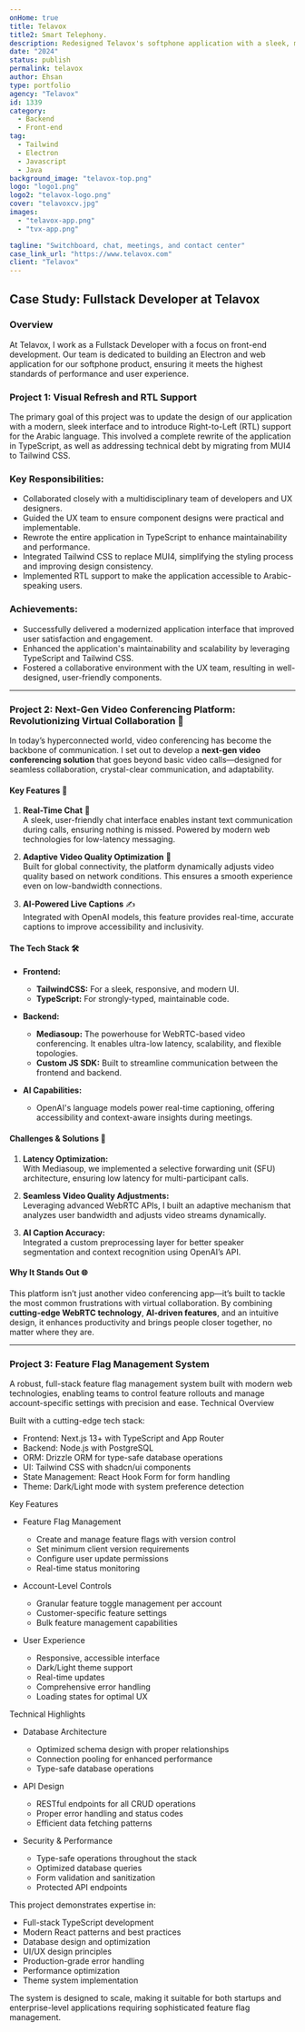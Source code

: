 ```yaml
---
onHome: true
title: Telavox
title2: Smart Telephony.
description: Redesigned Telavox's softphone application with a sleek, modern interface, adding RTL support for Arabic users. Rewrote the application in TypeScript, migrated from MUI4 to Tailwind CSS, and collaborated with UX designers to deliver a scalable, user-friendly solution that boosted performance and engagement.
date: "2024"
status: publish
permalink: telavox
author: Ehsan
type: portfolio
agency: "Telavox"
id: 1339
category:
  - Backend
  - Front-end
tag:
  - Tailwind
  - Electron
  - Javascript
  - Java
background_image: "telavox-top.png"
logo: "logo1.png"
logo2: "telavox-logo.png"
cover: "telavoxcv.jpg"
images:
  - "telavox-app.png"
  - "tvx-app.png"

tagline: "Switchboard, chat, meetings, and contact center"
case_link_url: "https://www.telavox.com"
client: "Telavox"
---
```


<h2>Case Study: Fullstack Developer at Telavox</h2>

<h3>Overview</h3>

<p>At Telavox, I work as a Fullstack Developer with a focus on front-end development. Our team is dedicated to building an Electron and web application for our softphone product, ensuring it meets the highest standards of performance and user experience.</p>

<h3>Project 1: Visual Refresh and RTL Support</h3>

<p>The primary goal of this project was to update the design of our application with a modern, sleek interface and to introduce Right-to-Left (RTL) support for the Arabic language. This involved a complete rewrite of the application in TypeScript, as well as addressing technical debt by migrating from MUI4 to Tailwind CSS.</p>

<h3>Key Responsibilities:</h3>

<ul>
    <li>Collaborated closely with a multidisciplinary team of developers and UX designers.</li>
    <li>Guided the UX team to ensure component designs were practical and implementable.</li>
    <li>Rewrote the entire application in TypeScript to enhance maintainability and performance.</li>
    <li>Integrated Tailwind CSS to replace MUI4, simplifying the styling process and improving design consistency.</li>
    <li>Implemented RTL support to make the application accessible to Arabic-speaking users.</li>
</ul>

<h3>Achievements:</h3>

<ul>
    <li>Successfully delivered a modernized application interface that improved user satisfaction and engagement.</li>
    <li>Enhanced the application's maintainability and scalability by leveraging TypeScript and Tailwind CSS.</li>
    <li>Fostered a collaborative environment with the UX team, resulting in well-designed, user-friendly components.</li>
</ul>

---

### Project 2: **Next-Gen Video Conferencing Platform: Revolutionizing Virtual Collaboration** 🚀

In today’s hyperconnected world, video conferencing has become the backbone of communication. I set out to develop a **next-gen video conferencing solution** that goes beyond basic video calls—designed for seamless collaboration, crystal-clear communication, and adaptability.

#### **Key Features** 🌟

1. **Real-Time Chat** 💬  
   A sleek, user-friendly chat interface enables instant text communication during calls, ensuring nothing is missed. Powered by modern web technologies for low-latency messaging.

2. **Adaptive Video Quality Optimization** 🎥  
   Built for global connectivity, the platform dynamically adjusts video quality based on network conditions. This ensures a smooth experience even on low-bandwidth connections.

3. **AI-Powered Live Captions** ✍️  
   Integrated with OpenAI models, this feature provides real-time, accurate captions to improve accessibility and inclusivity.

#### **The Tech Stack** 🛠️

- **Frontend:**

  - **TailwindCSS:** For a sleek, responsive, and modern UI.
  - **TypeScript:** For strongly-typed, maintainable code.

- **Backend:**

  - **Mediasoup:** The powerhouse for WebRTC-based video conferencing. It enables ultra-low latency, scalability, and flexible topologies.
  - **Custom JS SDK:** Built to streamline communication between the frontend and backend.

- **AI Capabilities:**
  - OpenAI's language models power real-time captioning, offering accessibility and context-aware insights during meetings.

#### **Challenges & Solutions** 🧩

1. **Latency Optimization:**  
   With Mediasoup, we implemented a selective forwarding unit (SFU) architecture, ensuring low latency for multi-participant calls.

2. **Seamless Video Quality Adjustments:**  
   Leveraging advanced WebRTC APIs, I built an adaptive mechanism that analyzes user bandwidth and adjusts video streams dynamically.

3. **AI Caption Accuracy:**  
   Integrated a custom preprocessing layer for better speaker segmentation and context recognition using OpenAI’s API.

#### **Why It Stands Out** 🌐

This platform isn’t just another video conferencing app—it’s built to tackle the most common frustrations with virtual collaboration. By combining **cutting-edge WebRTC technology**, **AI-driven features**, and an intuitive design, it enhances productivity and brings people closer together, no matter where they are.

---

### Project 3: Feature Flag Management System

A robust, full-stack feature flag management system built with modern web technologies, enabling teams to control feature rollouts and manage account-specific settings with precision and ease.
Technical Overview

Built with a cutting-edge tech stack:

- Frontend: Next.js 13+ with TypeScript and App Router
- Backend: Node.js with PostgreSQL
- ORM: Drizzle ORM for type-safe database operations
- UI: Tailwind CSS with shadcn/ui components
- State Management: React Hook Form for form handling
- Theme: Dark/Light mode with system preference detection

Key Features

- Feature Flag Management

  - Create and manage feature flags with version control
  - Set minimum client version requirements
  - Configure user update permissions
  - Real-time status monitoring

- Account-Level Controls

  - Granular feature toggle management per account
  - Customer-specific feature settings
  - Bulk feature management capabilities

- User Experience
  - Responsive, accessible interface
  - Dark/Light theme support
  - Real-time updates
  - Comprehensive error handling
  - Loading states for optimal UX

Technical Highlights

- Database Architecture

  - Optimized schema design with proper relationships
  - Connection pooling for enhanced performance
  - Type-safe database operations

- API Design

  - RESTful endpoints for all CRUD operations
  - Proper error handling and status codes
  - Efficient data fetching patterns

- Security & Performance
  - Type-safe operations throughout the stack
  - Optimized database queries
  - Form validation and sanitization
  - Protected API endpoints

This project demonstrates expertise in:

- Full-stack TypeScript development
- Modern React patterns and best practices
- Database design and optimization
- UI/UX design principles
- Production-grade error handling
- Performance optimization
- Theme system implementation

The system is designed to scale, making it suitable for both startups and enterprise-level applications requiring sophisticated feature flag management.
